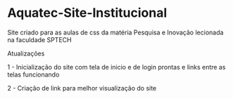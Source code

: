 # Aquatec-Site-Institucional
Site criado para as aulas de css da matéria Pesquisa e Inovação lecionada na faculdade SPTECH

Atualizações

1 - Inicialização do site com tela de inicio e de login prontas e links entre as telas funcionando

2 - Criação de link para melhor visualização do site

